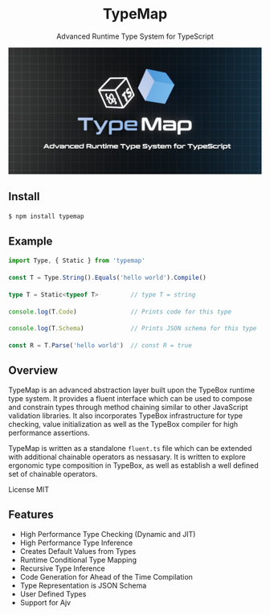 <div align='center'>

<h1>TypeMap</h1>

<p>Advanced Runtime Type System for TypeScript</p>
	
<img src="./typemap.png" />

<br />

</div>

## Install

```bash
$ npm install typemap
```

## Example

```typescript
import Type, { Static } from 'typemap'

const T = Type.String().Equals('hello world').Compile()

type T = Static<typeof T>         // type T = string

console.log(T.Code)               // Prints code for this type

console.log(T.Schema)             // Prints JSON schema for this type

const R = T.Parse('hello world')  // const R = true
```

## Overview

TypeMap is an advanced abstraction layer built upon the TypeBox runtime type system. It provides a fluent interface which can be used to compose and constrain types through method chaining similar to other JavaScript validation libraries. It also incorporates TypeBox infrastructure for type checking, value initialization as well as the TypeBox compiler for high performance assertions.

TypeMap is written as a standalone `fluent.ts` file which can be extended with additional chainable operators as nessasary. It is written to explore ergonomic type composition in TypeBox, as well as establish a well defined set of chainable operators.

License MIT

## Features

- High Performance Type Checking (Dynamic and JIT)
- High Performance Type Inference
- Creates Default Values from Types
- Runtime Conditional Type Mapping
- Recursive Type Inference
- Code Generation for Ahead of the Time Compilation
- Type Representation is JSON Schema
- User Defined Types
- Support for Ajv

